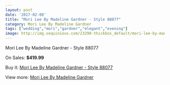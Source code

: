 ```yaml
---
layout: post
date: '2017-02-08'
title: "Mori Lee By Madeline Gardner - Style 88077"
category: Mori Lee By Madeline Gardner
tags: ["wedding","mori","gardner","elegant","evening"]
image: http://img.sequinious.com/23290-thickbox_default/mori-lee-by-madeline-gardner-style-88077.jpg
---
```

Mori Lee By Madeline Gardner - Style 88077

On Sales: **$419.99**
<a href="https://www.sequinious.com/mori-lee-by-madeline-gardner/9028-mori-lee-by-madeline-gardner-style-88077.html"><amp-img layout="responsive" width="600" height="600" src="//img.sequinious.com/23290-thickbox_default/mori-lee-by-madeline-gardner-style-88077.jpg" alt="Mori Lee By Madeline Gardner - Style 88077 0" /></a>
<a href="https://www.sequinious.com/mori-lee-by-madeline-gardner/9028-mori-lee-by-madeline-gardner-style-88077.html"><amp-img layout="responsive" width="600" height="600" src="//img.sequinious.com/23292-thickbox_default/mori-lee-by-madeline-gardner-style-88077.jpg" alt="Mori Lee By Madeline Gardner - Style 88077 1" /></a>
<a href="https://www.sequinious.com/mori-lee-by-madeline-gardner/9028-mori-lee-by-madeline-gardner-style-88077.html"><amp-img layout="responsive" width="600" height="600" src="//img.sequinious.com/23291-thickbox_default/mori-lee-by-madeline-gardner-style-88077.jpg" alt="Mori Lee By Madeline Gardner - Style 88077 2" /></a>

Buy it: [Mori Lee By Madeline Gardner - Style 88077](https://www.sequinious.com/mori-lee-by-madeline-gardner/9028-mori-lee-by-madeline-gardner-style-88077.html "Mori Lee By Madeline Gardner - Style 88077")

View more: [Mori Lee By Madeline Gardner](https://www.sequinious.com/29-mori-lee-by-madeline-gardner "Mori Lee By Madeline Gardner")